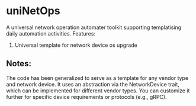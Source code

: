 # uniNetOps
A universal network operation automater toolkit supporting templatising daily automation activities.
Features:
1. Universal template for network device os upgrade

## Notes:
The code has been generalized to serve as a template for any vendor type and network device. It uses an abstraction via the NetworkDevice trait, which can be implemented for different vendor types. You can customize it further for specific device requirements or protocols (e.g., gRPC).







